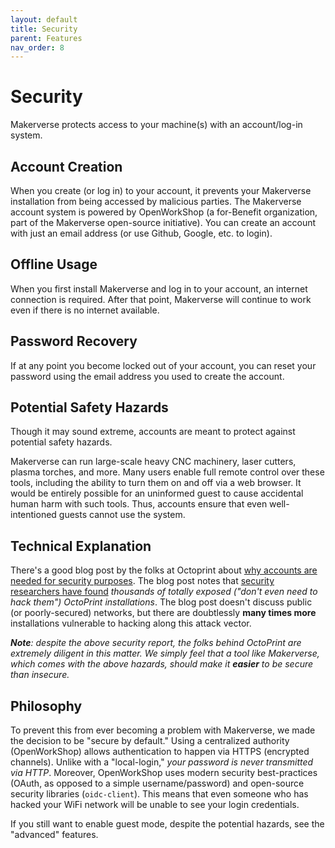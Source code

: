 ```yaml
---
layout: default
title: Security
parent: Features
nav_order: 8
---
```


# Security

Makerverse protects access to your machine(s) with an account/log-in system.

## Account Creation

When you create (or log in) to your account, it prevents your Makerverse installation from being accessed by malicious parties. The Makerverse account system is powered by OpenWorkShop (a for-Benefit organization, part of the Makerverse open-source initiative). You can create an account with just an email address (or use Github, Google, etc. to login).

## Offline Usage

When you first install Makerverse and log in to your account, an internet connection is required. After that point, Makerverse will continue to work even if there is no internet available.

## Password Recovery

If at any point you become locked out of your account, you can reset your password using the email address you used to create the account.

## Potential Safety Hazards

Though it may sound extreme, accounts are meant to protect against potential safety hazards.

Makerverse can run large-scale heavy CNC machinery, laser cutters, plasma torches, and more. Many users enable full remote control over these tools, including the ability to turn them on and off via a web browser. It would be entirely possible for an uninformed guest to cause accidental human harm with such tools. Thus, accounts ensure that even well-intentioned guests cannot use the system.

## Technical Explanation

There's a good blog post by the folks at Octoprint about [why accounts are needed for security purposes](https://octoprint.org/blog/2018/09/03/safe-remote-access/). The blog post notes that [security researchers have found](https://isc.sans.edu/forums/diary/3D+Printers+in+The+Wild+What+Can+Go+Wrong/24044/) _thousands of totally exposed ("don't even need to hack them") OctoPrint installations_. The blog post doesn't discuss public (or poorly-secured) networks, but there are doubtlessly **many times more** installations vulnerable to hacking along this attack vector.

_**Note**: despite the above security report, the folks behind OctoPrint are extremely diligent in this matter. We simply feel that a tool like Makerverse, which comes with the above hazards, should make it **easier** to be secure than insecure._

## Philosophy

To prevent this from ever becoming a problem with Makerverse, we made the decision to be "secure by default." Using a centralized authority (OpenWorkShop) allows authentication to happen via HTTPS (encrypted channels). Unlike with a "local-login," _your password is never transmitted via HTTP_. Moreover, OpenWorkShop uses modern security best-practices (OAuth, as opposed to a simple username/password) and open-source security libraries (`oidc-client`). This means that even someone who has hacked your WiFi network will be unable to see your login credentials.

If you still want to enable guest mode, despite the potential hazards, see the "advanced" features.
